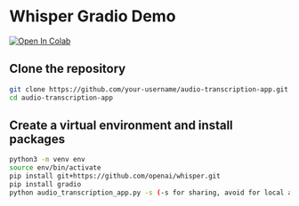# Whisper Gradio Demo

[![Open In Colab](https://colab.research.google.com/assets/colab-badge.svg)](https://colab.research.google.com/drive/1DqmqokgSWt87hQ8QY33TccO_IRfQkBZb?usp=sharing)

## Clone the repository

```bash
git clone https://github.com/your-username/audio-transcription-app.git
cd audio-transcription-app
```

## Create a virtual environment and install packages

```bash
python3 -m venv env
source env/bin/activate
pip install git+https://github.com/openai/whisper.git 
pip install gradio
python audio_transcription_app.py -s (-s for sharing, avoid for local alone)
```
